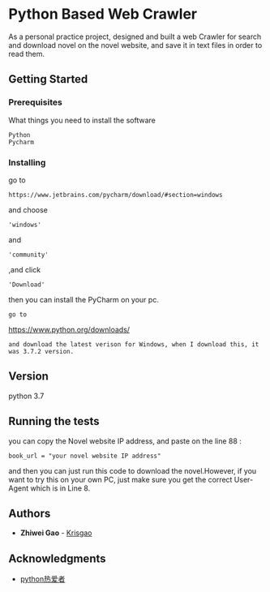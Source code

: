 # Python Based Web Crawler
 As a personal practice project, designed and built a web Crawler for search and download novel on the novel website, and save it in text files in order to read them.
## Getting Started
### Prerequisites
What things you need to install the software
```
Python
Pycharm
```
### Installing
go to
```
https://www.jetbrains.com/pycharm/download/#section=windows
```
and choose 
```
'windows' 
```
and 
```
'community'
```
,and click 
```
'Download' 
```
then you can install the PyCharm on your pc.
```
go to
```
https://www.python.org/downloads/
```
and download the latest verison for Windows, when I download this, it was 3.7.2 version.
```
## Version
python 3.7
## Running the tests
you can copy the Novel website IP address, and paste on the line 88 :
```
book_url = "your novel website IP address" 
```
and then you can just run this code to download the novel.However, if you want to try this on your own PC, just make sure you get the correct User-Agent which is in Line 8.

## Authors
* **Zhiwei Gao** - [Krisgao](https://github.com/Krisgao)
## Acknowledgments
* [python热爱者](https://www.youtube.com/channel/UC4JWFfUPVdNWtNoE9LyZmtA/videos)

